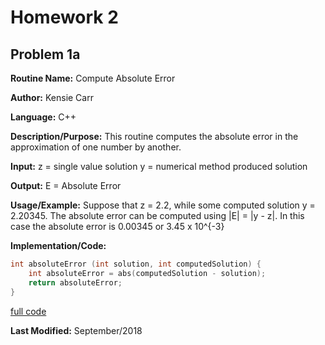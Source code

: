 # Homework 2

## Problem 1a

**Routine Name:**           Compute Absolute Error

**Author:** Kensie Carr

**Language:** C++

**Description/Purpose:** 
This routine computes the absolute error in the approximation of one number by another.

**Input:**
z = single value solution
y = numerical method produced solution

**Output:** 
E = Absolute Error

**Usage/Example:**
Suppose that z = 2.2, while some computed solution y = 2.20345. The absolute error can be computed using |E| = |y - z|. In this case the absolute error is 0.00345 or 3.45 x 10^{-3}

**Implementation/Code:** 
```c++
int absoluteError (int solution, int computedSolution) { 
    int absoluteError = abs(computedSolution - solution);
    return absoluteError;
}
```
[full code](https://KensieCarr.github.io/Math-4610/Homework2/absoluteError.cpp)

**Last Modified:** September/2018
